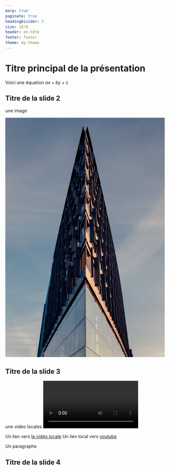 ```yaml
---
marp: true
paginate: true
headingDivider: 2
size: 16/9
header: en-tête
footer: footer
theme: my-theme
---
```

# Titre principal de la présentation

Voici une équation $ax+by+c$

## Titre de la slide 2

<!-- backgroundColor: black -->
<!-- color: white -->
<!-- Ici les commentaires visibles uniquement du présentateur -->

une image

![width:200px](./assets/img/img1.jpg)


## Titre de la slide 3
<!-- backgroundColor: grey -->
une video locales
<video controls>
  <source width="200" src="video1.mp4" type="video/mp4">
     Voici <a href="myVideo.mp4">un lien pour télécharger la vidéo</a>.</p>
</video>

Un lien vers [la vidéo locale](assets/vid/video1.mp4)
Un lien local vers [youtube](https://www.youtube.com/watch?v=-J_xL4IGhJA)


<p>Un paragraphe</p>

## Titre de la slide 4